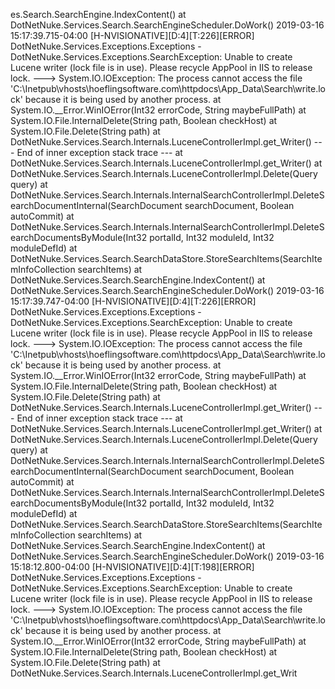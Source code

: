 es.Search.SearchEngine.IndexContent()
   at DotNetNuke.Services.Search.SearchEngineScheduler.DoWork()
2019-03-16 15:17:39.715-04:00 [H-NVISIONATIVE][D:4][T:226][ERROR] DotNetNuke.Services.Exceptions.Exceptions - DotNetNuke.Services.Exceptions.SearchException: Unable to create Lucene writer (lock file is in use). Please recycle AppPool in IIS to release lock. ---> System.IO.IOException: The process cannot access the file 'C:\Inetpub\vhosts\hoeflingsoftware.com\httpdocs\App_Data\Search\write.lock' because it is being used by another process.
   at System.IO.__Error.WinIOError(Int32 errorCode, String maybeFullPath)
   at System.IO.File.InternalDelete(String path, Boolean checkHost)
   at System.IO.File.Delete(String path)
   at DotNetNuke.Services.Search.Internals.LuceneControllerImpl.get_Writer()
   --- End of inner exception stack trace ---
   at DotNetNuke.Services.Search.Internals.LuceneControllerImpl.get_Writer()
   at DotNetNuke.Services.Search.Internals.LuceneControllerImpl.Delete(Query query)
   at DotNetNuke.Services.Search.Internals.InternalSearchControllerImpl.DeleteSearchDocumentInternal(SearchDocument searchDocument, Boolean autoCommit)
   at DotNetNuke.Services.Search.Internals.InternalSearchControllerImpl.DeleteSearchDocumentsByModule(Int32 portalId, Int32 moduleId, Int32 moduleDefId)
   at DotNetNuke.Services.Search.SearchDataStore.StoreSearchItems(SearchItemInfoCollection searchItems)
   at DotNetNuke.Services.Search.SearchEngine.IndexContent()
   at DotNetNuke.Services.Search.SearchEngineScheduler.DoWork()
2019-03-16 15:17:39.747-04:00 [H-NVISIONATIVE][D:4][T:226][ERROR] DotNetNuke.Services.Exceptions.Exceptions - DotNetNuke.Services.Exceptions.SearchException: Unable to create Lucene writer (lock file is in use). Please recycle AppPool in IIS to release lock. ---> System.IO.IOException: The process cannot access the file 'C:\Inetpub\vhosts\hoeflingsoftware.com\httpdocs\App_Data\Search\write.lock' because it is being used by another process.
   at System.IO.__Error.WinIOError(Int32 errorCode, String maybeFullPath)
   at System.IO.File.InternalDelete(String path, Boolean checkHost)
   at System.IO.File.Delete(String path)
   at DotNetNuke.Services.Search.Internals.LuceneControllerImpl.get_Writer()
   --- End of inner exception stack trace ---
   at DotNetNuke.Services.Search.Internals.LuceneControllerImpl.get_Writer()
   at DotNetNuke.Services.Search.Internals.LuceneControllerImpl.Delete(Query query)
   at DotNetNuke.Services.Search.Internals.InternalSearchControllerImpl.DeleteSearchDocumentInternal(SearchDocument searchDocument, Boolean autoCommit)
   at DotNetNuke.Services.Search.Internals.InternalSearchControllerImpl.DeleteSearchDocumentsByModule(Int32 portalId, Int32 moduleId, Int32 moduleDefId)
   at DotNetNuke.Services.Search.SearchDataStore.StoreSearchItems(SearchItemInfoCollection searchItems)
   at DotNetNuke.Services.Search.SearchEngine.IndexContent()
   at DotNetNuke.Services.Search.SearchEngineScheduler.DoWork()
2019-03-16 15:18:12.800-04:00 [H-NVISIONATIVE][D:4][T:198][ERROR] DotNetNuke.Services.Exceptions.Exceptions - DotNetNuke.Services.Exceptions.SearchException: Unable to create Lucene writer (lock file is in use). Please recycle AppPool in IIS to release lock. ---> System.IO.IOException: The process cannot access the file 'C:\Inetpub\vhosts\hoeflingsoftware.com\httpdocs\App_Data\Search\write.lock' because it is being used by another process.
   at System.IO.__Error.WinIOError(Int32 errorCode, String maybeFullPath)
   at System.IO.File.InternalDelete(String path, Boolean checkHost)
   at System.IO.File.Delete(String path)
   at DotNetNuke.Services.Search.Internals.LuceneControllerImpl.get_Writ